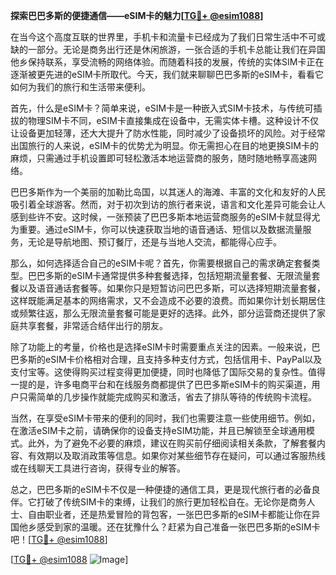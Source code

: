 **探索巴巴多斯的便捷通信——eSIM卡的魅力[[TG💪+ @esim1088](https://t.me/s/esim1088)]**

在当今这个高度互联的世界里，手机卡和流量卡已经成为了我们日常生活中不可或缺的一部分。无论是商务出行还是休闲旅游，一张合适的手机卡总能让我们在异国他乡保持联系，享受流畅的网络体验。而随着科技的发展，传统的实体SIM卡正在逐渐被更先进的eSIM卡所取代。今天，我们就来聊聊巴巴多斯的eSIM卡，看看它如何为我们的旅行和生活带来便利。

首先，什么是eSIM卡？简单来说，eSIM卡是一种嵌入式SIM卡技术，与传统可插拔的物理SIM卡不同，eSIM卡直接集成在设备中，无需实体卡槽。这种设计不仅让设备更加轻薄，还大大提升了防水性能，同时减少了设备损坏的风险。对于经常出国旅行的人来说，eSIM卡的优势尤为明显。你无需担心在目的地更换SIM卡的麻烦，只需通过手机设置即可轻松激活本地运营商的服务，随时随地畅享高速网络。

巴巴多斯作为一个美丽的加勒比岛国，以其迷人的海滩、丰富的文化和友好的人民吸引着全球游客。然而，对于初次到访的旅行者来说，语言和文化差异可能会让人感到些许不安。这时候，一张预装了巴巴多斯本地运营商服务的eSIM卡就显得尤为重要。通过eSIM卡，你可以快速获取当地的语音通话、短信以及数据流量服务，无论是导航地图、预订餐厅，还是与当地人交流，都能得心应手。

那么，如何选择适合自己的eSIM卡呢？首先，你需要根据自己的需求确定套餐类型。巴巴多斯的eSIM卡通常提供多种套餐选择，包括短期流量套餐、无限流量套餐以及语音通话套餐等。如果你只是短暂访问巴巴多斯，可以选择短期流量套餐，这样既能满足基本的网络需求，又不会造成不必要的浪费。而如果你计划长期居住或频繁往返，那么无限流量套餐可能是更好的选择。此外，部分运营商还提供了家庭共享套餐，非常适合结伴出行的朋友。

除了功能上的考量，价格也是选择eSIM卡时需要重点关注的因素。一般来说，巴巴多斯的eSIM卡价格相对合理，且支持多种支付方式，包括信用卡、PayPal以及支付宝等。这使得购买过程变得更加便捷，同时也降低了国际交易的复杂性。值得一提的是，许多电商平台和在线服务商都提供了巴巴多斯eSIM卡的购买渠道，用户只需简单的几步操作就能完成购买和激活，省去了排队等待的传统购卡流程。

当然，在享受eSIM卡带来的便利的同时，我们也需要注意一些使用细节。例如，在激活eSIM卡之前，请确保你的设备支持eSIM功能，并且已解锁至全球通用模式。此外，为了避免不必要的麻烦，建议在购买前仔细阅读相关条款，了解套餐内容、有效期以及取消政策等信息。如果你对某些细节存在疑问，可以通过客服热线或在线聊天工具进行咨询，获得专业的解答。

总之，巴巴多斯的eSIM卡不仅是一种便捷的通信工具，更是现代旅行者的必备良伴。它打破了传统SIM卡的束缚，让我们的旅行更加轻松自在。无论你是商务人士、自由职业者，还是热爱冒险的背包客，一张巴巴多斯的eSIM卡都能让你在异国他乡感受到家的温暖。还在犹豫什么？赶紧为自己准备一张巴巴多斯的eSIM卡吧！[[TG💪+ @esim1088](https://t.me/s/esim1088)]

[[TG💪+ @esim1088](https://t.me/s/esim1088) ![Image](https://i.postimg.cc/4NQfJmqS/Snipaste-2025-05-13-00-14-12.png)]